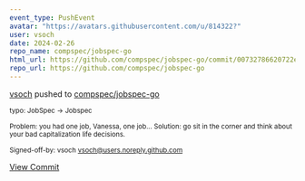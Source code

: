 ```yaml
---
event_type: PushEvent
avatar: "https://avatars.githubusercontent.com/u/814322?"
user: vsoch
date: 2024-02-26
repo_name: compspec/jobspec-go
html_url: https://github.com/compspec/jobspec-go/commit/00732786620722e903812779c64464e7d835ad58
repo_url: https://github.com/compspec/jobspec-go
---
```


<a href='https://github.com/vsoch' target='_blank'>vsoch</a> pushed to <a href='https://github.com/compspec/jobspec-go' target='_blank'>compspec/jobspec-go</a>

<small>typo: JobSpec -> Jobspec

Problem: you had one job, Vanessa, one job...
Solution: go sit in the corner and think about your
bad capitalization life decisions.

Signed-off-by: vsoch <vsoch@users.noreply.github.com></small>

<a href='https://github.com/compspec/jobspec-go/commit/00732786620722e903812779c64464e7d835ad58' target='_blank'>View Commit</a>